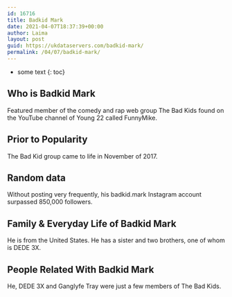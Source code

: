 ```yaml
---
id: 16716
title: Badkid Mark
date: 2021-04-07T18:37:39+00:00
author: Laima
layout: post
guid: https://ukdataservers.com/badkid-mark/
permalink: /04/07/badkid-mark/
---
```


* some text
{: toc}


## Who is Badkid Mark
                  
                  
                  
Featured member of the comedy and rap web group The Bad Kids found on the YouTube channel of Young 22 called FunnyMike.
                  
              
            
              
            
                
                
                
## Prior to Popularity
                  
                  
                  
The Bad Kid group came to life in November of 2017.
                  
              
            
              
            
                
                
                
## Random data
                  
                  
                  
Without posting very frequently, his badkid.mark Instagram account surpassed 850,000 followers. 
                  
              
            
              
            
                
                
                
## Family & Everyday Life of Badkid Mark
                  
                  
                  
He is from the United States. He has a sister and two brothers, one of whom is DEDE 3X.
                  
              
            
              
            
                
                
                
## People Related With Badkid Mark
                  
                  
                  
He, DEDE 3X and Ganglyfe Tray were just a few members of The Bad Kids.
                  
              
            
              
            
                
              
            
              
              
            
            
              
            
          
          
          